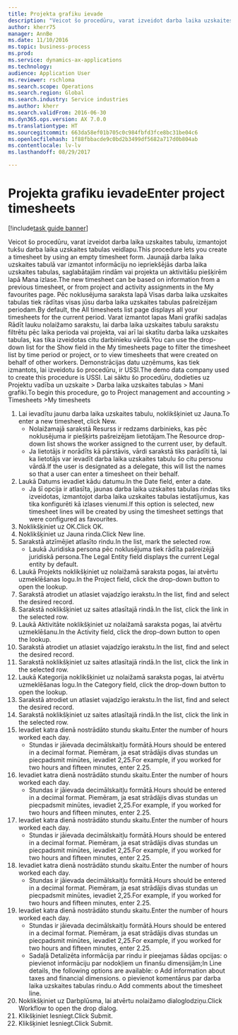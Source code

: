 ```yaml
--- 
title: Projekta grafiku ievade
description: "Veicot šo procedūru, varat izveidot darba laika uzskaites tabulu, izmantojot tukšu darba laika uzskaites tabulas veidlapu."
author: kherr75
manager: AnnBe
ms.date: 11/10/2016
ms.topic: business-process
ms.prod: 
ms.service: dynamics-ax-applications
ms.technology: 
audience: Application User
ms.reviewer: rschloma
ms.search.scope: Operations
ms.search.region: Global
ms.search.industry: Service industries
ms.author: kherr
ms.search.validFrom: 2016-06-30
ms.dyn365.ops.version: AX 7.0.0
ms.translationtype: HT
ms.sourcegitcommit: 663da58ef01b705c0c984fbfd3fce8bc31be04c6
ms.openlocfilehash: 1f88fbbacde9c0bd2b3499df5682a717d0b804ab
ms.contentlocale: lv-lv
ms.lasthandoff: 08/29/2017

---
```

# <a name="enter-project-timesheets"></a><span data-ttu-id="49f86-103">Projekta grafiku ievade</span><span class="sxs-lookup"><span data-stu-id="49f86-103">Enter project timesheets</span></span>

[!include[task guide banner](../../includes/task-guide-banner.md)]

<span data-ttu-id="49f86-104">Veicot šo procedūru, varat izveidot darba laika uzskaites tabulu, izmantojot tukšu darba laika uzskaites tabulas veidlapu.</span><span class="sxs-lookup"><span data-stu-id="49f86-104">This procedure lets you create a timesheet by using an empty timesheet form.</span></span> <span data-ttu-id="49f86-105">Jaunajā darba laika uzskaites tabulā var izmantot informāciju no iepriekšējās darba laika uzskaites tabulas, saglabātajām rindām vai projekta un aktivitāšu piešķirēm lapā Mana izlase.</span><span class="sxs-lookup"><span data-stu-id="49f86-105">The new timesheet can be based on information from a previous timesheet, or from project and activity assignments in the My favourites page.</span></span> <span data-ttu-id="49f86-106">Pēc noklusējuma saraksta lapā Visas darba laika uzskaites tabulas tiek rādītas visas jūsu darba laika uzskaites tabulas pašreizējam periodam.</span><span class="sxs-lookup"><span data-stu-id="49f86-106">By default, the All timesheets list page displays all your timesheets for the current period.</span></span> <span data-ttu-id="49f86-107">Varat izmantot lapas Mani grafiki sadaļas Rādīt lauku nolaižamo sarakstu, lai darba laika uzskaites tabulu sarakstu filtrētu pēc laika perioda vai projekta, vai arī lai skatītu darba laika uzskaites tabulas, kas tika izveidotas citu darbinieku vārdā.</span><span class="sxs-lookup"><span data-stu-id="49f86-107">You can use the drop-down list for the Show field in the My timesheets page to filter the timesheet list by time period or project, or to view timesheets that were created on behalf of other workers.</span></span> <span data-ttu-id="49f86-108">Demonstrācijas datu uzņēmums, kas tiek izmantots, lai izveidotu šo procedūru, ir USSI.</span><span class="sxs-lookup"><span data-stu-id="49f86-108">The demo data company used to create this procedure is USSI.</span></span> <span data-ttu-id="49f86-109">Lai sāktu šo procedūru, dodieties uz Projektu vadība un uzskaite > Darba laika uzskaites tabulas > Mani grafiki.</span><span class="sxs-lookup"><span data-stu-id="49f86-109">To begin this procedure, go to Project management and accounting > Timesheets >My timesheets</span></span>

1. <span data-ttu-id="49f86-110">Lai ievadītu jaunu darba laika uzskaites tabulu, noklikšķiniet uz Jauna.</span><span class="sxs-lookup"><span data-stu-id="49f86-110">To enter a new timesheet, click New.</span></span>
    * <span data-ttu-id="49f86-111">Nolaižamajā sarakstā Resurss ir redzams darbinieks, kas pēc noklusējuma ir piešķirts pašreizējam lietotājam.</span><span class="sxs-lookup"><span data-stu-id="49f86-111">The Resource drop-down list shows the worker assigned to the current user, by default.</span></span>  
    * <span data-ttu-id="49f86-112">Ja lietotājs ir norādīts kā pārstāvis, vārdi sarakstā tiks parādīti tā, lai ka lietotājs var ievadīt darba laika uzskaites tabulu šo citu personu vārdā.</span><span class="sxs-lookup"><span data-stu-id="49f86-112">If the user is designated as a delegate, this will list the names so that a user can enter a timesheet on their behalf.</span></span>  
2. <span data-ttu-id="49f86-113">Laukā Datums ievadiet kādu datumu.</span><span class="sxs-lookup"><span data-stu-id="49f86-113">In the Date field, enter a date.</span></span>
    * <span data-ttu-id="49f86-114">Ja šī opcija ir atlasīta, jaunas darba laika uzskaites tabulas rindas tiks izveidotas, izmantojot darba laika uzskaites tabulas iestatījumus, kas tika konfigurēti kā izlases vienumi.</span><span class="sxs-lookup"><span data-stu-id="49f86-114">If this option is selected, new timesheet lines will be created by using the timesheet settings that were configured as favourites.</span></span>  
3. <span data-ttu-id="49f86-115">Noklikšķiniet uz OK.</span><span class="sxs-lookup"><span data-stu-id="49f86-115">Click OK.</span></span>
4. <span data-ttu-id="49f86-116">Noklikšķiniet uz Jauna rinda.</span><span class="sxs-lookup"><span data-stu-id="49f86-116">Click New line.</span></span>
5. <span data-ttu-id="49f86-117">Sarakstā atzīmējiet atlasīto rindu.</span><span class="sxs-lookup"><span data-stu-id="49f86-117">In the list, mark the selected row.</span></span>
    * <span data-ttu-id="49f86-118">Laukā Juridiska persona pēc noklusējuma tiek rādīta pašreizējā juridiskā persona.</span><span class="sxs-lookup"><span data-stu-id="49f86-118">The Legal Entity field displays the current Legal entity by default.</span></span>   
6. <span data-ttu-id="49f86-119">Laukā Projekts noklikšķiniet uz nolaižamā saraksta pogas, lai atvērtu uzmeklēšanas logu.</span><span class="sxs-lookup"><span data-stu-id="49f86-119">In the Project field, click the drop-down button to open the lookup.</span></span>
7. <span data-ttu-id="49f86-120">Sarakstā atrodiet un atlasiet vajadzīgo ierakstu.</span><span class="sxs-lookup"><span data-stu-id="49f86-120">In the list, find and select the desired record.</span></span>
8. <span data-ttu-id="49f86-121">Sarakstā noklikšķiniet uz saites atlasītajā rindā.</span><span class="sxs-lookup"><span data-stu-id="49f86-121">In the list, click the link in the selected row.</span></span>
9. <span data-ttu-id="49f86-122">Laukā Aktivitāte noklikšķiniet uz nolaižamā saraksta pogas, lai atvērtu uzmeklēšanu.</span><span class="sxs-lookup"><span data-stu-id="49f86-122">In the Activity field, click the drop-down button to open the lookup.</span></span>
10. <span data-ttu-id="49f86-123">Sarakstā atrodiet un atlasiet vajadzīgo ierakstu.</span><span class="sxs-lookup"><span data-stu-id="49f86-123">In the list, find and select the desired record.</span></span>
11. <span data-ttu-id="49f86-124">Sarakstā noklikšķiniet uz saites atlasītajā rindā.</span><span class="sxs-lookup"><span data-stu-id="49f86-124">In the list, click the link in the selected row.</span></span>
12. <span data-ttu-id="49f86-125">Laukā Kategorija noklikšķiniet uz nolaižamā saraksta pogas, lai atvērtu uzmeklēšanas logu.</span><span class="sxs-lookup"><span data-stu-id="49f86-125">In the Category field, click the drop-down button to open the lookup.</span></span>
13. <span data-ttu-id="49f86-126">Sarakstā atrodiet un atlasiet vajadzīgo ierakstu.</span><span class="sxs-lookup"><span data-stu-id="49f86-126">In the list, find and select the desired record.</span></span>
14. <span data-ttu-id="49f86-127">Sarakstā noklikšķiniet uz saites atlasītajā rindā.</span><span class="sxs-lookup"><span data-stu-id="49f86-127">In the list, click the link in the selected row.</span></span>
15. <span data-ttu-id="49f86-128">Ievadiet katra dienā nostrādāto stundu skaitu.</span><span class="sxs-lookup"><span data-stu-id="49f86-128">Enter the number of hours worked each day.</span></span>
    * <span data-ttu-id="49f86-129">Stundas ir jāievada decimālskaitļu formātā.</span><span class="sxs-lookup"><span data-stu-id="49f86-129">Hours should be entered in a decimal format.</span></span>  <span data-ttu-id="49f86-130">Piemēram, ja esat strādājis divas stundas un piecpadsmit minūtes, ievadiet 2,25.</span><span class="sxs-lookup"><span data-stu-id="49f86-130">For example, if you worked for two hours and fifteen minutes, enter 2.25.</span></span>   
16. <span data-ttu-id="49f86-131">Ievadiet katra dienā nostrādāto stundu skaitu.</span><span class="sxs-lookup"><span data-stu-id="49f86-131">Enter the number of hours worked each day.</span></span>
    * <span data-ttu-id="49f86-132">Stundas ir jāievada decimālskaitļu formātā.</span><span class="sxs-lookup"><span data-stu-id="49f86-132">Hours should be entered in a decimal format.</span></span>  <span data-ttu-id="49f86-133">Piemēram, ja esat strādājis divas stundas un piecpadsmit minūtes, ievadiet 2,25.</span><span class="sxs-lookup"><span data-stu-id="49f86-133">For example, if you worked for two hours and fifteen minutes, enter 2.25.</span></span>   
17. <span data-ttu-id="49f86-134">Ievadiet katra dienā nostrādāto stundu skaitu.</span><span class="sxs-lookup"><span data-stu-id="49f86-134">Enter the number of hours worked each day.</span></span>
    * <span data-ttu-id="49f86-135">Stundas ir jāievada decimālskaitļu formātā.</span><span class="sxs-lookup"><span data-stu-id="49f86-135">Hours should be entered in a decimal format.</span></span>  <span data-ttu-id="49f86-136">Piemēram, ja esat strādājis divas stundas un piecpadsmit minūtes, ievadiet 2,25.</span><span class="sxs-lookup"><span data-stu-id="49f86-136">For example, if you worked for two hours and fifteen minutes, enter 2.25.</span></span>   
18. <span data-ttu-id="49f86-137">Ievadiet katra dienā nostrādāto stundu skaitu.</span><span class="sxs-lookup"><span data-stu-id="49f86-137">Enter the number of hours worked each day.</span></span>
    * <span data-ttu-id="49f86-138">Stundas ir jāievada decimālskaitļu formātā.</span><span class="sxs-lookup"><span data-stu-id="49f86-138">Hours should be entered in a decimal format.</span></span>  <span data-ttu-id="49f86-139">Piemēram, ja esat strādājis divas stundas un piecpadsmit minūtes, ievadiet 2,25.</span><span class="sxs-lookup"><span data-stu-id="49f86-139">For example, if you worked for two hours and fifteen minutes, enter 2.25.</span></span>   
19. <span data-ttu-id="49f86-140">Ievadiet katra dienā nostrādāto stundu skaitu.</span><span class="sxs-lookup"><span data-stu-id="49f86-140">Enter the number of hours worked each day.</span></span>
    * <span data-ttu-id="49f86-141">Stundas ir jāievada decimālskaitļu formātā.</span><span class="sxs-lookup"><span data-stu-id="49f86-141">Hours should be entered in a decimal format.</span></span>  <span data-ttu-id="49f86-142">Piemēram, ja esat strādājis divas stundas un piecpadsmit minūtes, ievadiet 2,25.</span><span class="sxs-lookup"><span data-stu-id="49f86-142">For example, if you worked for two hours and fifteen minutes, enter 2.25.</span></span>   
    * <span data-ttu-id="49f86-143">Sadaļā Detalizēta informācija par rindu ir pieejamas šādas opcijas: o pievienot informāciju par nodokļiem un finanšu dimensijām;</span><span class="sxs-lookup"><span data-stu-id="49f86-143">In Line details, the following options are available:  o  Add information about taxes and financial dimensions.</span></span>  <span data-ttu-id="49f86-144">o pievienot komentārus par darba laika uzskaites tabulas rindu.</span><span class="sxs-lookup"><span data-stu-id="49f86-144">o    Add comments about the timesheet line.</span></span>  
20. <span data-ttu-id="49f86-145">Noklikšķiniet uz Darbplūsma, lai atvērtu nolaižamo dialoglodziņu.</span><span class="sxs-lookup"><span data-stu-id="49f86-145">Click Workflow to open the drop dialog.</span></span>
21. <span data-ttu-id="49f86-146">Klikšķiniet Iesniegt.</span><span class="sxs-lookup"><span data-stu-id="49f86-146">Click Submit.</span></span>
22. <span data-ttu-id="49f86-147">Klikšķiniet Iesniegt.</span><span class="sxs-lookup"><span data-stu-id="49f86-147">Click Submit.</span></span>


